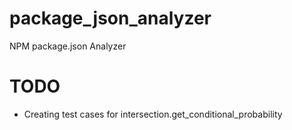 # package_json_analyzer
NPM package.json Analyzer

# TODO
- Creating test cases for intersection.get_conditional_probability